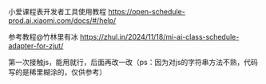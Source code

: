 小爱课程表开发者工具使用教程
https://open-schedule-prod.ai.xiaomi.com/docs/#/help/


参考教程@竹林里有冰
https://zhul.in/2024/11/18/mi-ai-class-schedule-adapter-for-zjut/

第一次接触js，能用就行，后面再改一改（ps：因为对js的字符串方法不熟，代码写的是稀里糊涂的，仅供参考）
